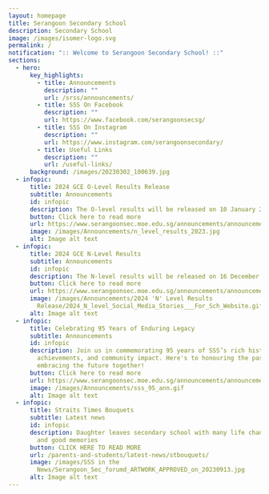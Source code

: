 ```yaml
---
layout: homepage
title: Serangoon Secondary School
description: Secondary School
image: /images/isomer-logo.svg
permalink: /
notification: ":: Welcome to Serangoon Secondary School! ::"
sections:
  - hero:
      key_highlights:
        - title: Announcements
          description: ""
          url: /srss/announcements/
        - title: SSS On Facebook
          description: ""
          url: https://www.facebook.com/serangoonsecsg/
        - title: SSS On Instagram
          description: ""
          url: https://www.instagram.com/serangoonsecondary/
        - title: Useful Links
          description: ""
          url: /useful-links/
      background: /images/20230302_100639.jpg
  - infopic:
      title: 2024 GCE O-Level Results Release
      subtitle: Announcements
      id: infopic
      description: The O-level results will be released on 10 January 2025, Friday.
      button: Click here to read more
      url: https://www.serangoonsec.moe.edu.sg/announcements/announcements/2024-gce-o-level-results-release/
      image: /images/Announcements/n_level_results_2023.jpg
      alt: Image alt text
  - infopic:
      title: 2024 GCE N-Level Results
      subtitle: Announcements
      id: infopic
      description: The N-level results will be released on 16 December 2024, Monday.
      button: Click here to read more
      url: https://www.serangoonsec.moe.edu.sg/announcements/announcements/2024-gce-nlevel-results/
      image: /images/Announcements/2024 'N' Level Results
        Release/2024_N_level_Social_Media_Stories___For_Sch_Website.gif
      alt: Image alt text
  - infopic:
      title: Celebrating 95 Years of Enduring Legacy
      subtitle: Announcements
      id: infopic
      description: Join us in commemorating 95 years of SSS’s rich history,
        achievements, and community impact. Here's to honouring the past and
        embracing the future together!
      button: Click here to read more
      url: https://www.serangoonsec.moe.edu.sg/announcements/announcements/sss-95-years/
      image: /images/Announcements/sss_95_ann.gif
      alt: Image alt text
  - infopic:
      title: Straits Times Bouquets
      subtitle: Latest news
      id: infopic
      description: Daughter leaves secondary school with many life changing lessons
        and good memories
      button: CLICK HERE TO READ MORE
      url: /parents-and-students/latest-news/stbouquets/
      image: /images/SSS in the
        News/Serangoon_Sec_forumd_ARTWORK_APPROVED_on_20230913.jpg
      alt: Image alt text
---
```

